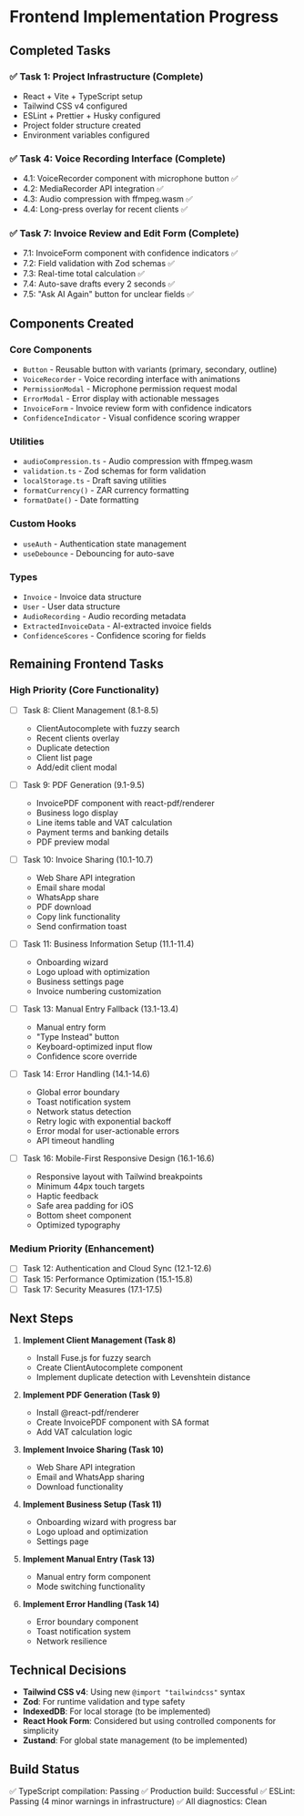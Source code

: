 # Frontend Implementation Progress

## Completed Tasks

### ✅ Task 1: Project Infrastructure (Complete)
- React + Vite + TypeScript setup
- Tailwind CSS v4 configured
- ESLint + Prettier + Husky configured
- Project folder structure created
- Environment variables configured

### ✅ Task 4: Voice Recording Interface (Complete)
- 4.1: VoiceRecorder component with microphone button ✅
- 4.2: MediaRecorder API integration ✅
- 4.3: Audio compression with ffmpeg.wasm ✅
- 4.4: Long-press overlay for recent clients ✅

### ✅ Task 7: Invoice Review and Edit Form (Complete)
- 7.1: InvoiceForm component with confidence indicators ✅
- 7.2: Field validation with Zod schemas ✅
- 7.3: Real-time total calculation ✅
- 7.4: Auto-save drafts every 2 seconds ✅
- 7.5: "Ask AI Again" button for unclear fields ✅

## Components Created

### Core Components
- `Button` - Reusable button with variants (primary, secondary, outline)
- `VoiceRecorder` - Voice recording interface with animations
- `PermissionModal` - Microphone permission request modal
- `ErrorModal` - Error display with actionable messages
- `InvoiceForm` - Invoice review form with confidence indicators
- `ConfidenceIndicator` - Visual confidence scoring wrapper

### Utilities
- `audioCompression.ts` - Audio compression with ffmpeg.wasm
- `validation.ts` - Zod schemas for form validation
- `localStorage.ts` - Draft saving utilities
- `formatCurrency()` - ZAR currency formatting
- `formatDate()` - Date formatting

### Custom Hooks
- `useAuth` - Authentication state management
- `useDebounce` - Debouncing for auto-save

### Types
- `Invoice` - Invoice data structure
- `User` - User data structure
- `AudioRecording` - Audio recording metadata
- `ExtractedInvoiceData` - AI-extracted invoice fields
- `ConfidenceScores` - Confidence scoring for fields

## Remaining Frontend Tasks

### High Priority (Core Functionality)
- [ ] Task 8: Client Management (8.1-8.5)
  - ClientAutocomplete with fuzzy search
  - Recent clients overlay
  - Duplicate detection
  - Client list page
  - Add/edit client modal

- [ ] Task 9: PDF Generation (9.1-9.5)
  - InvoicePDF component with react-pdf/renderer
  - Business logo display
  - Line items table and VAT calculation
  - Payment terms and banking details
  - PDF preview modal

- [ ] Task 10: Invoice Sharing (10.1-10.7)
  - Web Share API integration
  - Email share modal
  - WhatsApp share
  - PDF download
  - Copy link functionality
  - Send confirmation toast

- [ ] Task 11: Business Information Setup (11.1-11.4)
  - Onboarding wizard
  - Logo upload with optimization
  - Business settings page
  - Invoice numbering customization

- [ ] Task 13: Manual Entry Fallback (13.1-13.4)
  - Manual entry form
  - "Type Instead" button
  - Keyboard-optimized input flow
  - Confidence score override

- [ ] Task 14: Error Handling (14.1-14.6)
  - Global error boundary
  - Toast notification system
  - Network status detection
  - Retry logic with exponential backoff
  - Error modal for user-actionable errors
  - API timeout handling

- [ ] Task 16: Mobile-First Responsive Design (16.1-16.6)
  - Responsive layout with Tailwind breakpoints
  - Minimum 44px touch targets
  - Haptic feedback
  - Safe area padding for iOS
  - Bottom sheet component
  - Optimized typography

### Medium Priority (Enhancement)
- [ ] Task 12: Authentication and Cloud Sync (12.1-12.6)
- [ ] Task 15: Performance Optimization (15.1-15.8)
- [ ] Task 17: Security Measures (17.1-17.5)

## Next Steps

1. **Implement Client Management (Task 8)**
   - Install Fuse.js for fuzzy search
   - Create ClientAutocomplete component
   - Implement duplicate detection with Levenshtein distance

2. **Implement PDF Generation (Task 9)**
   - Install @react-pdf/renderer
   - Create InvoicePDF component with SA format
   - Add VAT calculation logic

3. **Implement Invoice Sharing (Task 10)**
   - Web Share API integration
   - Email and WhatsApp sharing
   - Download functionality

4. **Implement Business Setup (Task 11)**
   - Onboarding wizard with progress bar
   - Logo upload and optimization
   - Settings page

5. **Implement Manual Entry (Task 13)**
   - Manual entry form component
   - Mode switching functionality

6. **Implement Error Handling (Task 14)**
   - Error boundary component
   - Toast notification system
   - Network resilience

## Technical Decisions

- **Tailwind CSS v4**: Using new `@import "tailwindcss"` syntax
- **Zod**: For runtime validation and type safety
- **IndexedDB**: For local storage (to be implemented)
- **React Hook Form**: Considered but using controlled components for simplicity
- **Zustand**: For global state management (to be implemented)

## Build Status

✅ TypeScript compilation: Passing
✅ Production build: Successful
✅ ESLint: Passing (4 minor warnings in infrastructure)
✅ All diagnostics: Clean
